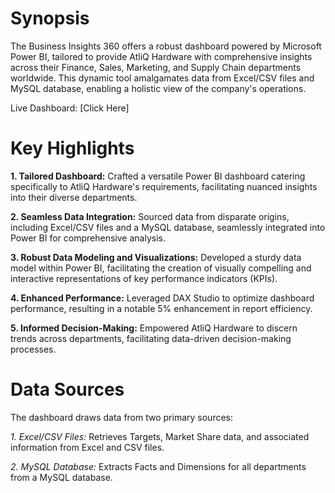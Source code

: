 # Synopsis

The Business Insights 360 offers a robust dashboard powered by Microsoft Power BI, tailored to provide AtliQ Hardware with comprehensive insights across their Finance, Sales, Marketing, and Supply Chain departments worldwide. This dynamic tool amalgamates data from Excel/CSV files and MySQL database, enabling a holistic view of the company's operations.

Live Dashboard: [Click Here] 



# Key Highlights
**1. Tailored Dashboard:**  Crafted a versatile Power BI dashboard catering specifically to AtliQ Hardware's requirements, facilitating nuanced insights into their diverse departments.

**2. Seamless Data Integration:**  Sourced data from disparate origins, including Excel/CSV files and a MySQL database, seamlessly integrated into Power BI for comprehensive analysis.

**3. Robust Data Modeling and Visualizations:**  Developed a sturdy data model within Power BI, facilitating the creation of visually compelling and interactive representations of key performance indicators (KPIs).

**4. Enhanced Performance:**  Leveraged DAX Studio to optimize dashboard performance, resulting in a notable 5% enhancement in report efficiency.

**5. Informed Decision-Making:**  Empowered AtliQ Hardware to discern trends across departments, facilitating data-driven decision-making processes.

# Data Sources
The dashboard draws data from two primary sources:

*1. Excel/CSV Files:* Retrieves Targets, Market Share data, and associated information from Excel and CSV files.

*2. MySQL Database:* Extracts Facts and Dimensions for all departments from a MySQL database.


